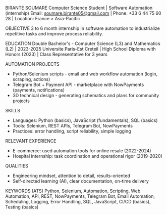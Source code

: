 BIRANTE SOUMARE
Computer Science Student | Software Automation (internship)
Email: soumare.birante05@gmail.com | Phone: +33 6 44 75 60 28 | Location: France > Asia-Pacific

OBJECTIVE
3 to 6 month internship in software automation to industrialize repetitive tasks and improve process reliability.

EDUCATION
Double Bachelor's - Computer Science (L3) and Mathematics (L2) | 2023-2025
Universite Paris-Est Creteil | High School Diploma with Honors (2023) | Class Representative for 3 years

AUTOMATION PROJECTS
- Python/Selenium scripts - email and web workflow automation (login, scraping, actions)
- Telegram Bot + Payment API - marketplace with NowPayments (payments, notifications)
- 3D technical design - generating schematics and plans for community projects

SKILLS
- Languages: Python (basics), JavaScript (fundamentals), SQL (basics)
- Tools: Selenium, REST APIs, Telegram Bot, NowPayments
- Practices: error handling, script reliability, simple logging

RELEVANT EXPERIENCE
- E-commerce: used automation tools for online resale (2022-2024)
- Hospital internship: task coordination and operational rigor (2019-2020)

QUALITIES
- Engineering mindset, attention to detail, results-oriented
- Self-directed learning (AI), clear documentation, on-time delivery

KEYWORDS (ATS)
Python, Selenium, Automation, Scripting, Web Automation, API, REST, NowPayments, Telegram Bot, Email Automation, Scheduling, Logging, Error Handling, SQL, JavaScript, CI/CD (basics), Testing (basics)

